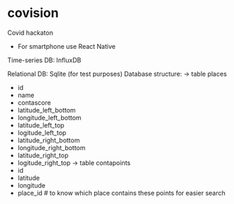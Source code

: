 # covision
Covid hackaton

- For smartphone use React Native

Time-series DB: InfluxDB

Relational DB: Sqlite (for test purposes)
Database structure:
-> table places
- id
- name
- contascore
- latitude_left_bottom
- longitude_left_bottom
- latitude_left_top
- logitude_left_top
- latitude_right_bottom
- longitude_right_bottom
- latitude_right_top
- logitude_right_top
-> table contapoints
- id
- latitude
- longitude
- place_id # to know which place contains these points for easier search
